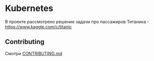 # Kubernetes

В проекте рассмотрено решение задачи про пассажиров Титаника - https://www.kaggle.com/c/titanic

## Contributing

Смотри [CONTRIBUTING.md](CONTRIBUTING.md)

